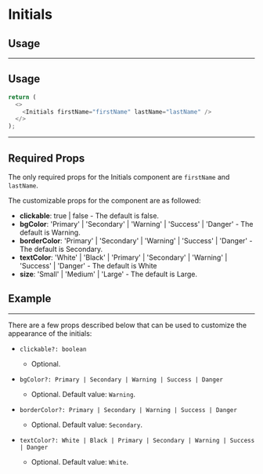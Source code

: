 # Initials

## Usage

---

## Usage

```js
return (
  <>
    <Initials firstName="firstName" lastName="lastName" />
  </>
);
```

---

## Required Props

The only required props for the Initials component are `firstName` and `lastName`.

The customizable props for the component are as followed:

- **clickable**: true | false - The default is false.
- **bgColor**: 'Primary' | 'Secondary' | 'Warning' | 'Success' | 'Danger' - The default is Warning.
- **borderColor**: 'Primary' | 'Secondary' | 'Warning' | 'Success' | 'Danger' - The default is Secondary.
- **textColor**: 'White' | 'Black' | 'Primary' | 'Secondary' | 'Warning' | 'Success' | 'Danger' - The default is White
- **size**: 'Small' | 'Medium' | 'Large' - The default is Large.

## Example

---

There are a few props described below that can be used to customize the appearance of the initials:

- `clickable?: boolean`

  - Optional.

- `bgColor?: Primary | Secondary | Warning | Success | Danger`

  - Optional. Default value: `Warning`.

- `borderColor?: Primary | Secondary | Warning | Success | Danger`

  - Optional. Default value: `Secondary`.

- `textColor?: White | Black | Primary | Secondary | Warning | Success | Danger`
  - Optional. Default value: `White`.
